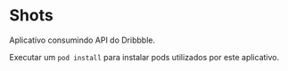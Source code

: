 # Shots

Aplicativo consumindo API do Dribbble.

Executar um `pod install` para instalar pods utilizados por este aplicativo.
